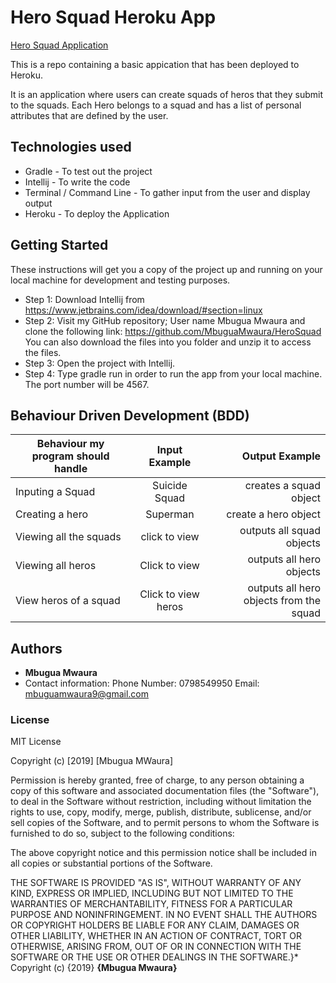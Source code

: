# Hero Squad Heroku App
[Hero Squad Application](https://stormy-sierra-46333.herokuapp.com/)


This is a repo containing a basic appication that has been deployed to Heroku.

It is an application where users can create squads of heros that they submit to the squads. Each Hero belongs to a
squad and has a list of personal attributes that are defined by the user.

## Technologies used

* Gradle - To test out the project
* Intellij - To write the code
* Terminal / Command Line - To gather input from the user and display output
* Heroku - To deploy the Application

## Getting Started

These instructions will get you a copy of the project up and running on your local machine for development and testing purposes. 

* Step 1:
Download Intellij from https://www.jetbrains.com/idea/download/#section=linux
* Step 2:
Visit my GitHub repository; User name Mbugua Mwaura and clone the following link: https://github.com/MbuguaMwaura/HeroSquad
You can also download the files into you folder and unzip it to access the files.
* Step 3:
Open the project with Intellij.
* Step 4:
Type gradle run in order to run the app from your local machine. The port number will be 4567.


## Behaviour Driven Development (BDD)

|Behaviour my program should handle	           |    Input Example	                 |       Output Example         |
|----------------------------------------------|:-----------------------------------:|-----------------------------:|       
|Inputing a Squad                  |    Suicide Squad                           |  creates a squad object           |    
|Creating a hero                             |   	Superman            	         |    create a hero object          |
|Viewing all the squads               |     click to view                |  outputs all squad objects            |
|Viewing all heros                      |       Click to view                    |    outputs all hero objects           |
|View heros of a squad                      |       Click to view heros                   |    outputs all hero objects from the squad           |


## Authors

* **Mbugua Mwaura** 
* Contact information: Phone Number: 0798549950 Email: mbuguamwaura9@gmail.com


### License
MIT License

Copyright (c) [2019] [Mbugua MWaura]

Permission is hereby granted, free of charge, to any person obtaining a copy
of this software and associated documentation files (the "Software"), to deal
in the Software without restriction, including without limitation the rights
to use, copy, modify, merge, publish, distribute, sublicense, and/or sell
copies of the Software, and to permit persons to whom the Software is
furnished to do so, subject to the following conditions:

The above copyright notice and this permission notice shall be included in all
copies or substantial portions of the Software.

THE SOFTWARE IS PROVIDED "AS IS", WITHOUT WARRANTY OF ANY KIND, EXPRESS OR
IMPLIED, INCLUDING BUT NOT LIMITED TO THE WARRANTIES OF MERCHANTABILITY,
FITNESS FOR A PARTICULAR PURPOSE AND NONINFRINGEMENT. IN NO EVENT SHALL THE
AUTHORS OR COPYRIGHT HOLDERS BE LIABLE FOR ANY CLAIM, DAMAGES OR OTHER
LIABILITY, WHETHER IN AN ACTION OF CONTRACT, TORT OR OTHERWISE, ARISING FROM,
OUT OF OR IN CONNECTION WITH THE SOFTWARE OR THE USE OR OTHER DEALINGS IN THE
SOFTWARE.}*
Copyright (c) {2019} **{Mbugua  Mwaura}**





